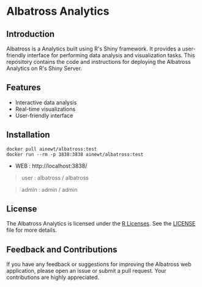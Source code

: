 # Albatross Analytics

## Introduction

Albatross is a Analytics built using R's Shiny framework. It provides a user-friendly interface for performing data analysis and visualization tasks. This repository contains the code and instructions for deploying the Albatross Analytics on R's Shiny Server.

## Features

- Interactive data analysis
- Real-time visualizations
- User-friendly interface

## Installation

```
docker pull ainewt/albatross:test
docker run --rm -p 3838:3838 ainewt/albatross:test
```

- WEB : http://localhost:3838/


> user  : albatross / albatross

> admin : admin / admin


## License

The Albatross Analytics is licensed under the [R Licenses](https://www.r-project.org/Licenses/). See the [LICENSE](https://www.r-project.org/Licenses/GPL-3) file for more details.

## Feedback and Contributions

If you have any feedback or suggestions for improving the Albatross web application, please open an issue or submit a pull request. Your contributions are highly appreciated.
